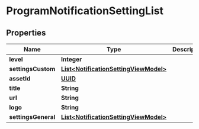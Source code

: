 
# ProgramNotificationSettingList

## Properties
Name | Type | Description | Notes
------------ | ------------- | ------------- | -------------
**level** | **Integer** |  |  [optional]
**settingsCustom** | [**List&lt;NotificationSettingViewModel&gt;**](NotificationSettingViewModel.md) |  |  [optional]
**assetId** | [**UUID**](UUID.md) |  |  [optional]
**title** | **String** |  |  [optional]
**url** | **String** |  |  [optional]
**logo** | **String** |  |  [optional]
**settingsGeneral** | [**List&lt;NotificationSettingViewModel&gt;**](NotificationSettingViewModel.md) |  |  [optional]



